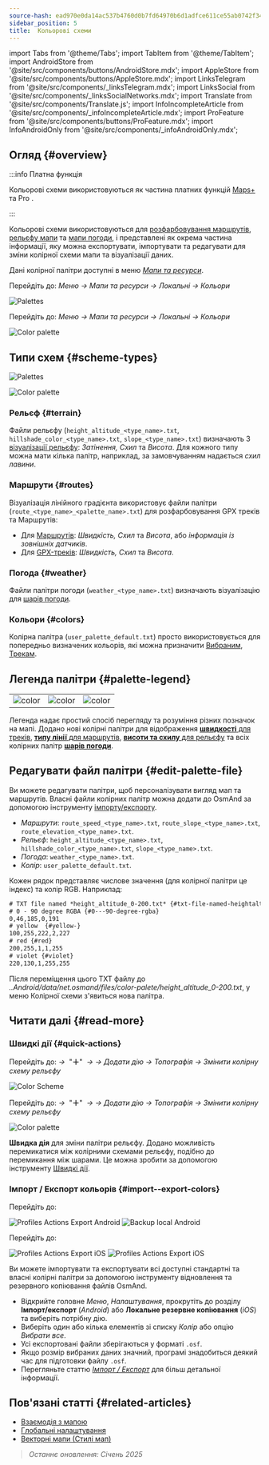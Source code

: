 ```yaml
---
source-hash: ead970e0da14ac537b4760d0b7fd64970b6d1adfce611ce55ab0742f34c9c591
sidebar_position: 5
title:  Кольорові схеми
---
```

import Tabs from '@theme/Tabs';
import TabItem from '@theme/TabItem';
import AndroidStore from '@site/src/components/buttons/AndroidStore.mdx';
import AppleStore from '@site/src/components/buttons/AppleStore.mdx';
import LinksTelegram from '@site/src/components/_linksTelegram.mdx';
import LinksSocial from '@site/src/components/_linksSocialNetworks.mdx';
import Translate from '@site/src/components/Translate.js';
import InfoIncompleteArticle from '@site/src/components/_infoIncompleteArticle.mdx';
import ProFeature from '@site/src/components/buttons/ProFeature.mdx';
import InfoAndroidOnly from '@site/src/components/_infoAndroidOnly.mdx';



## Огляд {#overview}

:::info Платна функція

Кольорові схеми використовуються як частина платних функцій [Maps+](../purchases/index.md) та Pro <ProFeature />.

:::

Кольорові схеми використовуються для [розфарбовування маршрутів](#routes), [рельєфу мапи](#terrain) та [мапи погоди](#weather), і представлені як окрема частина інформації, яку можна експортувати, імпортувати та редагувати для зміни колірної схеми мапи та візуалізації даних.

Дані колірної палітри доступні в меню [*Мапи та ресурси*](../personal/maps-resources.md#local).

<Tabs groupId="operating-systems">

<TabItem value="android" label="Android">

Перейдіть до: *Меню → Мапи та ресурси → Локальні → Кольори*

![Palettes](@site/static/img/personal/color-schemes/colors.png)

</TabItem>

<TabItem value="ios" label="iOS">

Перейдіть до: *Меню → Мапи та ресурси → Локальні → Кольори*

![Color palette](@site/static/img/personal/color-schemes/color_palette_ios.png)

</TabItem>

</Tabs>


## Типи схем {#scheme-types}

<Tabs groupId="operating-systems">

<TabItem value="android" label="Android">

![Palettes](@site/static/img/personal/color-schemes/palette.png)

</TabItem>

<TabItem value="ios" label="iOS">

![Color palette](@site/static/img/personal/color-schemes/color_altitude.png)

</TabItem>

</Tabs>


### Рельєф {#terrain}

Файли рельєфу (`height_altitude_<type_name>.txt`, `hillshade_color_<type_name>.txt`, `slope_<type_name>.txt`) визначають 3 [візуалізації рельєфу](../plugins/topography.md#hillshade-slope-and-altitude-layers): *Затінення, Схил* та *Висота*. Для кожного типу можна мати кілька палітр, наприклад, за замовчуванням надається *схил лавини*.

### Маршрути {#routes}

Візуалізація лінійного градієнта використовує файли палітри (`route_<type_name>_<palette_name>.txt`) для розфарбовування GPX треків та Маршрутів:

- Для [Маршрутів](../navigation/guidance/map-during-navigation.md#color): *Швидкість, Схил* та *Висота*, або *інформація із зовнішніх датчиків*.
- Для [GPX-треків](../map/tracks/appearance#track-colors-in-gpx-files): *Швидкість, Схил* та *Висота*.

### Погода {#weather}

Файли палітри погоди (`weather_<type_name>.txt`) визначають візуалізацію для [шарів погоди](../plugins/weather.md#weather-layers).

### Кольори {#colors}

Колірна палітра (`user_palette_default.txt`) просто використовується для попередньо визначених кольорів, які можна призначити [Вибраним](./favorites.md), [Трекам](./tracks/).


## Легенда палітри {#palette-legend}

<table class="image">
    <tr>
        <td><img src={require('@site/static/img/personal/color-schemes/legend.png').default} alt="color"/></td>
        <td><img src={require('@site/static/img/personal/color-schemes/legend_1.png').default} alt="color"/></td>
        <td><img src={require('@site/static/img/personal/color-schemes/legend_2.png').default} alt="color"/></td>
    </tr>
</table>


Легенда надає простий спосіб перегляду та розуміння різних позначок на мапі. Додано нові колірні палітри для відображення [**швидкості** для треків](../map/tracks/appearance#track-colors-in-gpx-files), [**типу лінії** для маршрутів](../navigation/guidance/map-during-navigation.md#color), [**висоти та схилу** для рельєфу](../plugins/topography.md#default-color-scheme) та всіх колірних палітр [**шарів погоди**](../plugins/weather.md#weather-layers).


## Редагувати файл палітри {#edit-palette-file}

Ви можете редагувати палітри, щоб персоналізувати вигляд мап та маршрутів. Власні файли колірних палітр можна додати до OsmAnd за допомогою інструменту [імпорту/експорту](./import-export.md).

- *Маршрути*: `route_speed_<type_name>.txt`, `route_slope_<type_name>.txt`, `route_elevation_<type_name>.txt`.
- *Рельєф*: `height_altitude_<type_name>.txt`, `hillshade_color_<type_name>.txt`, `slope_<type_name>.txt`.
- *Погода*: `weather_<type_name>.txt`.
- *Колір*: `user_palette_default.txt`.

Кожен рядок представляє числове значення (для колірної палітри це індекс) та колір RGB. Наприклад:

```xml
# TXT file named *height_altitude_0-200.txt* {#txt-file-named-heightaltitude0-200txt}
# 0 - 90 degree RGBA {#0---90-degree-rgba}
0,46,185,0,191
# yellow  {#yellow-}
100,255,222,2,227
# red {#red}
200,255,1,1,255
# violet {#violet}
220,130,1,255,255

```

Після переміщення цього TXT файлу до *..Android/data/net.osmand/files/color-palete/height_altitude_0-200.txt*, у меню Колірної схеми з'явиться нова палітра.


## Читати далі {#read-more}

### Швидкі дії {#quick-actions}

<Tabs groupId="operating-systems">

<TabItem value="android" label="Android">

Перейдіть до: *<Translate ios="true" ids="shared_string_menu,layer_map_appearance,shared_string_buttons,custom_buttons"/> →*&nbsp;  "**＋**"  &nbsp;*→ <Translate ios="true" ids="add_button"/>*  *→ Додати дію → Топографія → Змінити колірну схему рельєфу*

![Color Scheme](@site/static/img/widgets/color_scheme.png)

</TabItem>

<TabItem value="ios" label="iOS">

Перейдіть до: *<Translate ios="true" ids="shared_string_menu,layer_map_appearance,shared_string_buttons,custom_buttons"/> →*&nbsp;  "**＋**"  &nbsp;*→ <Translate ios="true" ids="add_button"/>*  *→ Додати дію → Топографія → Змінити колірну схему рельєфу*

![Color palette](@site/static/img/personal/color-schemes/color_scheme_qa_ios.png)

</TabItem>

</Tabs>

**Швидка дія** для зміни палітри рельєфу. Додано можливість перемикатися між колірними схемами рельєфу, подібно до перемикання між шарами. Це можна зробити за допомогою інструменту [Швидкі дії](../widgets/quick-action.md#configure-map).


### Імпорт / Експорт кольорів {#import--export-colors}

<Tabs groupId="operating-systems">

<TabItem value="android" label="Android">

Перейдіть до: *<Translate android="true" ids="shared_string_menu,shared_string_settings,import_export,export_to_file"/>*

![Profiles Actions Export Android](@site/static/img/personal/profiles/profile_actions_export_1_andr.png)   ![Backup local Android](@site/static/img/personal/profiles/profile_actions_export_3_andr.png)

</TabItem>

<TabItem value="ios" label="iOS">

Перейдіть до: *<Translate ios="true" ids="shared_string_menu,shared_string_settings,local_backup,backup_into_file"/>*

![Profiles Actions Export iOS](@site/static/img/personal/profiles/profile_actions_export_1_ios.png)    ![Profiles Actions Export iOS](@site/static/img/personal/profiles/profile_actions_export_3_ios.png)

</TabItem>

</Tabs>

Ви можете імпортувати та експортувати всі доступні стандартні та власні колірні палітри за допомогою інструменту відновлення та резервного копіювання файлів OsmAnd.

- Відкрийте головне *Меню*, *Налаштування*, прокрутіть до розділу **Імпорт/експорт** (*Android*) або **Локальне резервне копіювання** (*iOS*) та виберіть потрібну дію.
- Виберіть один або кілька елементів зі списку *Колір* або опцію *Вибрати все*.
- Усі експортовані файли зберігаються у форматі `.osf`.
- Якщо розмір вибраних даних значний, програмі знадобиться деякий час для підготовки файлу `.osf`.
- Перегляньте статтю [*Імпорт / Експорт*](../personal/import-export.md) для більш детальної інформації.


## Пов'язані статті {#related-articles}

- [Взаємодія з мапою](../../user/map/interact-with-map.md)
- [Глобальні налаштування](../../user/personal/global-settings.md)
- [Векторні мапи (Стилі мап)](../../user/map/vector-maps.md)

> *Останнє оновлення: Січень 2025*
